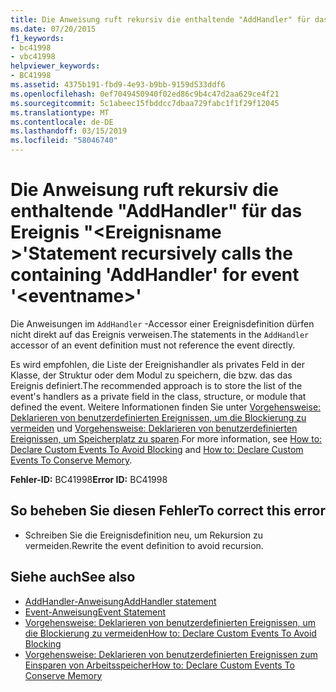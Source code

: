 ```yaml
---
title: Die Anweisung ruft rekursiv die enthaltende "AddHandler" für das Ereignis "<eventname>"
ms.date: 07/20/2015
f1_keywords:
- bc41998
- vbc41998
helpviewer_keywords:
- BC41998
ms.assetid: 4375b191-fbd9-4e93-b9bb-9159d533ddf6
ms.openlocfilehash: 0ef7049450940f02ed86c9b4c47d2aa629ce4f21
ms.sourcegitcommit: 5c1abeec15fbddcc7dbaa729fabc1f1f29f12045
ms.translationtype: MT
ms.contentlocale: de-DE
ms.lasthandoff: 03/15/2019
ms.locfileid: "58046740"
---
```

# <a name="statement-recursively-calls-the-containing-addhandler-for-event-eventname"></a><span data-ttu-id="33bea-102">Die Anweisung ruft rekursiv die enthaltende "AddHandler" für das Ereignis "\<Ereignisname >'</span><span class="sxs-lookup"><span data-stu-id="33bea-102">Statement recursively calls the containing 'AddHandler' for event '\<eventname>'</span></span>
<span data-ttu-id="33bea-103">Die Anweisungen im `AddHandler` -Accessor einer Ereignisdefinition dürfen nicht direkt auf das Ereignis verweisen.</span><span class="sxs-lookup"><span data-stu-id="33bea-103">The statements in the `AddHandler` accessor of an event definition must not reference the event directly.</span></span>  
  
 <span data-ttu-id="33bea-104">Es wird empfohlen, die Liste der Ereignishandler als privates Feld in der Klasse, der Struktur oder dem Modul zu speichern, die bzw. das das Ereignis definiert.</span><span class="sxs-lookup"><span data-stu-id="33bea-104">The recommended approach is to store the list of the event's handlers as a private field in the class, structure, or module that defined the event.</span></span> <span data-ttu-id="33bea-105">Weitere Informationen finden Sie unter [Vorgehensweise: Deklarieren von benutzerdefinierten Ereignissen, um die Blockierung zu vermeiden](../../visual-basic/programming-guide/language-features/events/how-to-declare-custom-events-to-avoid-blocking.md) und [Vorgehensweise: Deklarieren von benutzerdefinierten Ereignissen, um Speicherplatz zu sparen](../../visual-basic/programming-guide/language-features/events/how-to-declare-custom-events-to-conserve-memory.md).</span><span class="sxs-lookup"><span data-stu-id="33bea-105">For more information, see [How to: Declare Custom Events To Avoid Blocking](../../visual-basic/programming-guide/language-features/events/how-to-declare-custom-events-to-avoid-blocking.md) and [How to: Declare Custom Events To Conserve Memory](../../visual-basic/programming-guide/language-features/events/how-to-declare-custom-events-to-conserve-memory.md).</span></span>  
  
 <span data-ttu-id="33bea-106">**Fehler-ID:** BC41998</span><span class="sxs-lookup"><span data-stu-id="33bea-106">**Error ID:** BC41998</span></span>  
  
## <a name="to-correct-this-error"></a><span data-ttu-id="33bea-107">So beheben Sie diesen Fehler</span><span class="sxs-lookup"><span data-stu-id="33bea-107">To correct this error</span></span>  
  
-   <span data-ttu-id="33bea-108">Schreiben Sie die Ereignisdefinition neu, um Rekursion zu vermeiden.</span><span class="sxs-lookup"><span data-stu-id="33bea-108">Rewrite the event definition to avoid recursion.</span></span>  
  
## <a name="see-also"></a><span data-ttu-id="33bea-109">Siehe auch</span><span class="sxs-lookup"><span data-stu-id="33bea-109">See also</span></span>

- [<span data-ttu-id="33bea-110">AddHandler-Anweisung</span><span class="sxs-lookup"><span data-stu-id="33bea-110">AddHandler statement</span></span>](~/docs/visual-basic/language-reference/statements/addhandler-statement.md)
- [<span data-ttu-id="33bea-111">Event-Anweisung</span><span class="sxs-lookup"><span data-stu-id="33bea-111">Event Statement</span></span>](../../visual-basic/language-reference/statements/event-statement.md)
- [<span data-ttu-id="33bea-112">Vorgehensweise: Deklarieren von benutzerdefinierten Ereignissen, um die Blockierung zu vermeiden</span><span class="sxs-lookup"><span data-stu-id="33bea-112">How to: Declare Custom Events To Avoid Blocking</span></span>](../../visual-basic/programming-guide/language-features/events/how-to-declare-custom-events-to-avoid-blocking.md)
- [<span data-ttu-id="33bea-113">Vorgehensweise: Deklarieren von benutzerdefinierten Ereignissen zum Einsparen von Arbeitsspeicher</span><span class="sxs-lookup"><span data-stu-id="33bea-113">How to: Declare Custom Events To Conserve Memory</span></span>](../../visual-basic/programming-guide/language-features/events/how-to-declare-custom-events-to-conserve-memory.md)
